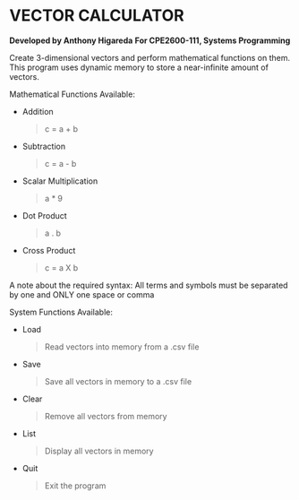 # VECTOR CALCULATOR

**Developed by Anthony Higareda**
**For CPE2600-111, Systems Programming**

Create 3-dimensional vectors and perform mathematical functions on them.
This program uses dynamic memory to store a near-infinite amount of vectors.

Mathematical Functions Available:
- Addition
  > c = a + b
- Subtraction
  > c = a - b
- Scalar Multiplication
  > a * 9
- Dot Product
  > a . b
- Cross Product
  > c = a X b

A note about the required syntax:
All terms and symbols must be separated by one and ONLY one space or comma

System Functions Available:
- Load
  > Read vectors into memory from a .csv file
- Save
  > Save all vectors in memory to a .csv file
- Clear
  > Remove all vectors from memory
- List
  > Display all vectors in memory
- Quit
  > Exit the program